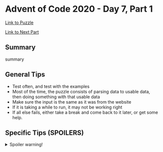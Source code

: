 # Advent of Code 2020 - Day 7, Part 1

[Link to Puzzle](https://adventofcode.com/2020/day/7)

[Link to Next Part](https://github.com/CodingAP/unofficial-aoc-syllabus/blob/main/years/2020/day7/part2.md)

## Summary
summary

## General Tips
- Test often, and test with the examples
- Most of the time, the puzzle consists of parsing data to usable data, then doing something with that usable data
- Make sure the input is the same as it was from the website
- If it is taking a while to run, it may not be working right
- If all else fails, either take a break and come back to it later, or get some help.

## Specific Tips (SPOILERS)
<details> <summary>Spoiler warning!</summary>

specific tips

</details>
